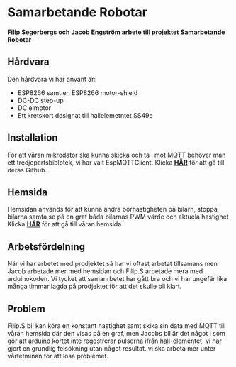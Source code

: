 # Samarbetande Robotar

**Filip Segerbergs och Jacob Engström arbete till projektet Samarbetande Robotar**

## Hårdvara

Den hårdvara vi har använt är:

- ESP8266 samt en ESP8266 motor-shield
- DC-DC step-up
- DC elmotor
- Ett kretskort designat till hallelemetntet SS49e

## Installation

För att våran mikrodator ska kunna skicka och ta i mot MQTT behöver man ett tredjepartsbiblotek, vi har valt EspMQTTClient. Klicka **[HÄR](https://github.com/plapointe6/EspMQTTClient)** för att gå till deras Github.

## Hemsida

Hemsidan används för att kunna ändra börhastigheten på bilarn, stoppa bilarna samta se på en graf båda bilarnas PWM värde och aktuela hastighet Klicka **[HÄR](http://jacob-filips.s3-website-us-east-1.amazonaws.com)** för att gå till våran hemsida.

## Arbetsfördelning

När vi har arbetet med prodjektet så har vi oftast arbetat tillsamans men Jacob arbetade mer med hemsidan och Filip.S arbetade mera med arduinokoden. Vi tycket att samanrbetet har gått bra och vi har ungefär lika många timmar lagda på prodjektet för att det skulle bli klart.

## Problem

Filip.S bil kan köra en konstant hastighet samt skika sin data med MQTT till våran hemsida där den visas på en graf, men Jacobs bil är det något i som gör att arduino kortet inte regestrerar pulserna ifrån hall-elementet. vi har gjort en grundlig felsökning utan något resultat. vi ska arbeta mer unter vårtetminan för att lösa problemet.
